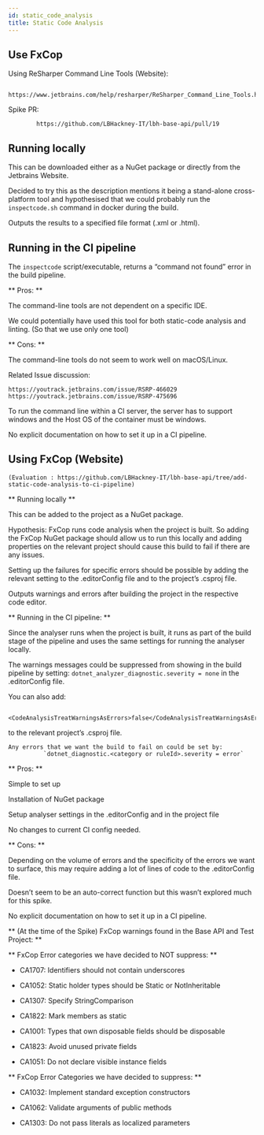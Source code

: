 ```yaml
---
id: static_code_analysis
title: Static Code Analysis
---
```




 ## Use FxCop

Using ReSharper Command Line Tools (Website):

          https://www.jetbrains.com/help/resharper/ReSharper_Command_Line_Tools.html

Spike PR:

            https://github.com/LBHackney-IT/lbh-base-api/pull/19

##  Running locally

This can be downloaded either as a NuGet package or directly from the Jetbrains Website.

Decided to try this as the description mentions it being a stand-alone cross-platform tool and hypothesised that we could probably run the `inspectcode.sh` command in docker during the build.

Outputs the results to a specified file format (.xml or .html).


## Running in the CI pipeline

The `inspectcode` script/executable, returns a “command not found” error in the build pipeline.

** Pros: **

The command-line tools are not dependent on a specific IDE.

We could potentially have used this tool for both static-code analysis and linting. (So that we use only one tool)

** Cons: **

The command-line tools do not seem to work well on macOS/Linux.

Related Issue discussion:

    https://youtrack.jetbrains.com/issue/RSRP-466029
    https://youtrack.jetbrains.com/issue/RSRP-475696

To run the command line within a CI server, the server has to support windows and the Host OS of the container must be windows.

No explicit documentation on how to set it up in a CI pipeline.

## Using FxCop (Website)

    (Evaluation : https://github.com/LBHackney-IT/lbh-base-api/tree/add-static-code-analysis-to-ci-pipeline)

** Running locally **

This can be added to the project as a NuGet package.

Hypothesis: FxCop runs code analysis when the project is built. So adding the FxCop NuGet package should allow us to run this locally and adding properties on the relevant project should cause this build to fail if there are any issues.


Setting up the failures for specific errors should be possible by adding the relevant setting to the .editorConfig file and to the project’s .csproj file.

Outputs warnings and errors after building the project in the respective code editor.

** Running in the CI pipeline: **

Since the analyser runs when the project is built, it runs as part of the build stage of the pipeline and uses the same settings for running the analyser locally.

  The warnings messages could be suppressed from showing in the build pipeline by setting: `dotnet_analyzer_diagnostic.severity = none` in the .editorConfig file.

  You can also add:

              <CodeAnalysisTreatWarningsAsErrors>false</CodeAnalysisTreatWarningsAsErrors>

to the relevant project’s .csproj file.

    Any errors that we want the build to fail on could be set by:
              `dotnet_diagnostic.<category or ruleId>.severity = error`

** Pros: **

Simple to set up

Installation of NuGet package

Setup analyser settings in the .editorConfig and in the project file

No changes to current CI config needed.

** Cons: **

Depending on the volume of errors and the specificity of the errors we want to surface, this may require adding a lot of lines of code to the .editorConfig file.

Doesn’t seem to be an auto-correct function but this wasn’t explored much for this spike.

No explicit documentation on how to set it up in a CI pipeline.

** (At the time of the Spike) FxCop warnings found in the Base API and Test Project: **


** FxCop Error categories we have decided to NOT suppress: **

- CA1707: Identifiers should not contain underscores

- CA1052: Static holder types should be Static or NotInheritable

- CA1307: Specify StringComparison

- CA1822: Mark members as static

- CA1001: Types that own disposable fields should be disposable

- CA1823: Avoid unused private fields

- CA1051: Do not declare visible instance fields


** FxCop Error Categories we have decided to suppress: **

- CA1032: Implement standard exception constructors

- CA1062: Validate arguments of public methods

- CA1303: Do not pass literals as localized parameters
